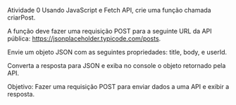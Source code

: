 Atividade 0
Usando JavaScript e Fetch API, crie uma função chamada criarPost.

A função deve fazer uma requisição POST para a seguinte URL da API pública:
https://jsonplaceholder.typicode.com/posts.

Envie um objeto JSON com as seguintes propriedades: title, body, e userId.

Converta a resposta para JSON e exiba no console o objeto retornado pela API.

Objetivo:
Fazer uma requisição POST para enviar dados a uma API e exibir a resposta.